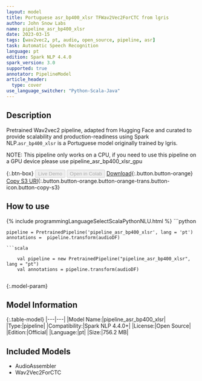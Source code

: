 ```yaml
---
layout: model
title: Portuguese asr_bp400_xlsr TFWav2Vec2ForCTC from lgris
author: John Snow Labs
name: pipeline_asr_bp400_xlsr
date: 2023-03-15
tags: [wav2vec2, pt, audio, open_source, pipeline, asr]
task: Automatic Speech Recognition
language: pt
edition: Spark NLP 4.4.0
spark_version: 3.0
supported: true
annotator: PipelineModel
article_header:
  type: cover
use_language_switcher: "Python-Scala-Java"
---
```


## Description

Pretrained Wav2vec2  pipeline, adapted from Hugging Face and curated to provide scalability and production-readiness using Spark NLP.`asr_bp400_xlsr` is a Portuguese model originally trained by lgris.

NOTE: This pipeline only works on a CPU, if you need to use this pipeline on a GPU device please use pipeline_asr_bp400_xlsr_gpu

{:.btn-box}
<button class="button button-orange" disabled>Live Demo</button>
<button class="button button-orange" disabled>Open in Colab</button>
[Download](https://s3.amazonaws.com/auxdata.johnsnowlabs.com/public/models/pipeline_asr_bp400_xlsr_pt_4.4.0_3.0_1678901327565.zip){:.button.button-orange}
[Copy S3 URI](s3://auxdata.johnsnowlabs.com/public/models/pipeline_asr_bp400_xlsr_pt_4.4.0_3.0_1678901327565.zip){:.button.button-orange.button-orange-trans.button-icon.button-copy-s3}

## How to use



<div class="tabs-box" markdown="1">
{% include programmingLanguageSelectScalaPythonNLU.html %}
```python

    pipeline = PretrainedPipeline('pipeline_asr_bp400_xlsr', lang = 'pt')
    annotations =  pipeline.transform(audioDF)
    
```
```scala

    val pipeline = new PretrainedPipeline("pipeline_asr_bp400_xlsr", lang = "pt")
    val annotations = pipeline.transform(audioDF)
    
```
</div>

{:.model-param}
## Model Information

{:.table-model}
|---|---|
|Model Name:|pipeline_asr_bp400_xlsr|
|Type:|pipeline|
|Compatibility:|Spark NLP 4.4.0+|
|License:|Open Source|
|Edition:|Official|
|Language:|pt|
|Size:|756.2 MB|

## Included Models

- AudioAssembler
- Wav2Vec2ForCTC